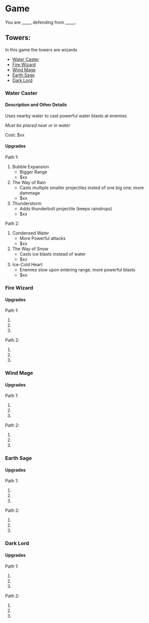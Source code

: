 # Game
You are _____ defending from _____.

## Towers:
In this game the towers are wizards

* [Water Caster](#water-caster)
* [Fire Wizard](#fire-wizard)
* [Wind Mage](#wind-mage)
* [Earth Sage](#earth-sage)
* [Dark Lord](#dark-lord)

### Water Caster
#### Description and Other Details

Uses nearby water to cast powerful water blasts at enemies

*Must be placed near or in water*

Cost: $xx

#### Upgrades
Path 1:

1. Bubble Expansion
    * Bigger Range
    * $xx
2. The Way of Rain
    * Casts multiple smaller projectiles insted of one big one; more dammage
    * $xx
3. Thunderstorm
    * Adds thunderbolt projectile (keeps raindrops)
    * $xx

Path 2:

1. Condensed Water
    * More Powerful attacks
    * $xx
2. The Way of Snow
    * Casts ice blasts instead of water 
    * $xx
3. Ice-Cold Heart
    * Enemies slow upon entering range, more powerful blasts
    * $xx


### Fire Wizard
#### Upgrades
Path 1:

1. 
2. 
3. 

Path 2:

1. 
2. 
3. 


### Wind Mage
#### Upgrades
Path 1:

1. 
2. 
3. 

Path 2:

1. 
2. 
3. 


### Earth Sage
#### Upgrades
Path 1:

1. 
2. 
3. 

Path 2:

1. 
2. 
3. 


### Dark Lord
#### Upgrades
Path 1:

1. 
2. 
3. 

Path 2:

1. 
2. 
3. 


